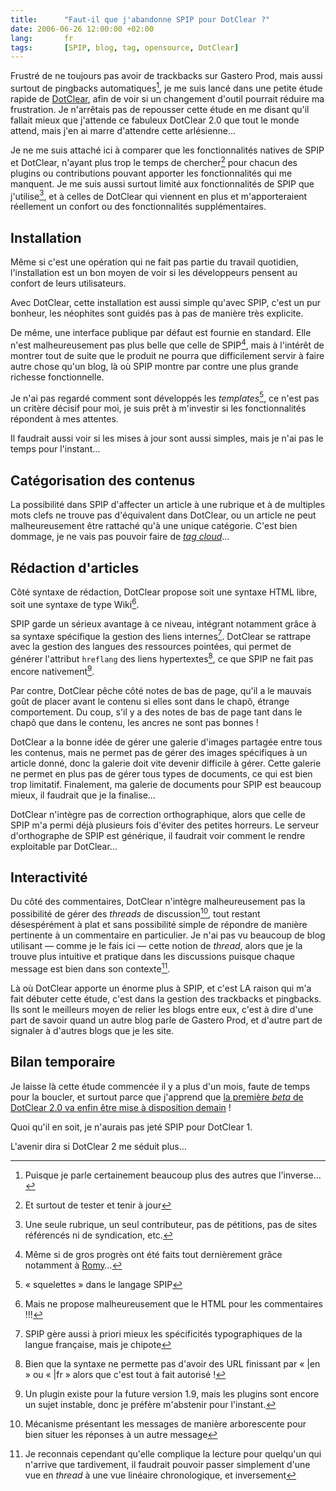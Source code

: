 ```yaml
---
title:      "Faut-il que j'abandonne SPIP pour DotClear ?"
date: 2006-06-26 12:00:00 +02:00
lang:       fr
tags:       [SPIP, blog, tag, opensource, DotClear]
---
```


Frustré de ne toujours pas avoir de trackbacks sur Gastero Prod, mais aussi surtout de pingbacks automatiques[^1], je me suis lancé dans une petite étude rapide de [DotClear](http://www.dotclear.net/), afin de voir si un changement d'outil pourrait réduire ma frustration. Je n'arrêtais pas de repousser cette étude en me disant qu'il fallait mieux que j'attende ce fabuleux DotClear 2.0 que tout le monde attend, mais j'en ai marre d'attendre cette arlésienne…

[^1]: Puisque je parle certainement beaucoup plus des autres que l'inverse…

Je ne me suis attaché ici à comparer que les fonctionnalités natives de SPIP et DotClear, n'ayant plus trop le temps de chercher[^2] pour chacun des plugins ou contributions pouvant apporter les fonctionnalités qui me manquent. Je me suis aussi surtout limité aux fonctionnalités de SPIP que j'utilise[^3], et à celles de DotClear qui viennent en plus et m'apporteraient réellement un confort ou des fonctionnalités supplémentaires.

## Installation

Même si c'est une opération qui ne fait pas partie du travail quotidien, l'installation est un bon moyen de voir si les développeurs pensent au confort de leurs utilisateurs.

Avec DotClear, cette installation est aussi simple qu'avec SPIP, c'est un pur bonheur, les néophites sont guidés pas à pas de manière très explicite.

De même, une interface publique par défaut est fournie en standard. Elle n'est malheureusement pas plus belle que celle de SPIP[^4], mais à l'intérêt de montrer tout de suite que le produit ne pourra que difficilement servir à faire autre chose qu'un blog, là où SPIP montre par contre une plus grande richesse fonctionnelle.

Je n'ai pas regardé comment sont développés les *templates*[^5], ce n'est pas un critère décisif pour moi, je suis prêt à m'investir si les fonctionnalités répondent à mes attentes.

Il faudrait aussi voir si les mises à jour sont aussi simples, mais je n'ai pas le temps pour l'instant…

## Catégorisation des contenus

La possibilité dans SPIP d'affecter un article à une rubrique et à de multiples mots clefs ne trouve pas d'équivalent dans DotClear, ou un article ne peut malheureusement être rattaché qu'à une unique catégorie. C'est bien dommage, je ne vais pas pouvoir faire de *[tag cloud](art)*…

## Rédaction d'articles

Côté syntaxe de rédaction, DotClear propose soit une syntaxe HTML libre, soit une syntaxe de type Wiki[^6].

SPIP garde un sérieux avantage à ce niveau, intégrant notamment grâce à sa syntaxe spécifique la gestion des liens internes[^7]. DotClear se rattrape avec la gestion des langues des ressources pointées, qui permet de générer l'attribut `hreflang` des liens hypertextes[^8], ce que SPIP ne fait pas encore nativement[^9].

Par contre, DotClear pêche côté notes de bas de page, qu'il a le mauvais goût de placer avant le contenu si elles sont dans le chapô, étrange comportement. Du coup, s'il y a des notes de bas de page tant dans le chapô que dans le contenu, les ancres ne sont pas bonnes !

DotClear a la bonne idée de gérer une galerie d'images partagée entre tous les contenus, mais ne permet pas de gérer des images spécifiques à un article donné, donc la galerie doit vite devenir difficile à gérer. Cette galerie ne permet en plus pas de gérer tous types de documents, ce qui est bien trop limitatif. Finalement, ma galerie de documents pour SPIP est beaucoup mieux, il faudrait que je la finalise…

DotClear n'intègre pas de correction orthographique, alors que celle de SPIP m'a permi déjà plusieurs fois d'éviter des petites horreurs. Le serveur d'orthographe de SPIP est générique, il faudrait voir comment le rendre exploitable par DotClear…

## Interactivité

Du côté des commentaires, DotClear n'intègre malheureusement pas la possibilité de gérer des *threads* de discussion[^10], tout restant désespérément à plat et sans possibilité simple de répondre de manière pertinente à un commentaire en particulier. Je n'ai pas vu beaucoup de blog utilisant — comme je le fais ici — cette notion de *thread*, alors que je la trouve plus intuitive et pratique dans les discussions puisque chaque message est bien dans son contexte[^11].

Là où DotClear apporte un énorme plus à SPIP, et c'est LA raison qui m'a fait débuter cette étude, c'est dans la gestion des trackbacks et pingbacks. Ils sont le meilleurs moyen de relier les blogs entre eux, c'est à dire d'une part de savoir quand un autre blog parle de Gastero Prod, et d'autre part de signaler à d'autres blogs que je les site.

## Bilan temporaire

Je laisse là cette étude commencée il y a plus d'un mois, faute de temps pour la boucler, et surtout parce que j'apprend que [la première *beta* de DotClear 2.0 va enfin être mise à disposition demain](http://www.neokraft.net/post/2006/06/23/GandiBlog) !

Quoi qu'il en soit, je n'aurais pas jeté SPIP pour DotClear 1.

L'avenir dira si DotClear 2 me séduit plus…

[^2]: Et surtout de tester et tenir à jour

[^3]: Une seule rubrique, un seul contributeur, pas de pétitions, pas de sites référencés ni de syndication, etc.

[^4]: Même si de gros progrès ont été faits tout dernièrement grâce notamment à [Romy](http://romy.tetue.net/)…

[^5]: « squelettes » dans le langage SPIP

[^6]: Mais ne propose malheureusement que le HTML pour les commentaires !!!

[^7]: SPIP gère aussi à priori mieux les spécificités typographiques de la langue française, mais je chipote

[^8]: Bien que la syntaxe ne permette pas d'avoir des URL finissant par « |en » ou « |fr » alors que c'est tout à fait autorisé !

[^9]: Un plugin existe pour la future version 1.9, mais les plugins sont encore un sujet instable, donc je préfère m'abstenir pour l'instant.

[^10]: Mécanisme présentant les messages de manière arborescente pour bien situer les réponses à un autre message

[^11]: Je reconnais cependant qu'elle complique la lecture pour quelqu'un qui n'arrive que tardivement, il faudrait pouvoir passer simplement d'une vue en *thread* à une vue linéaire chronologique, et inversement

